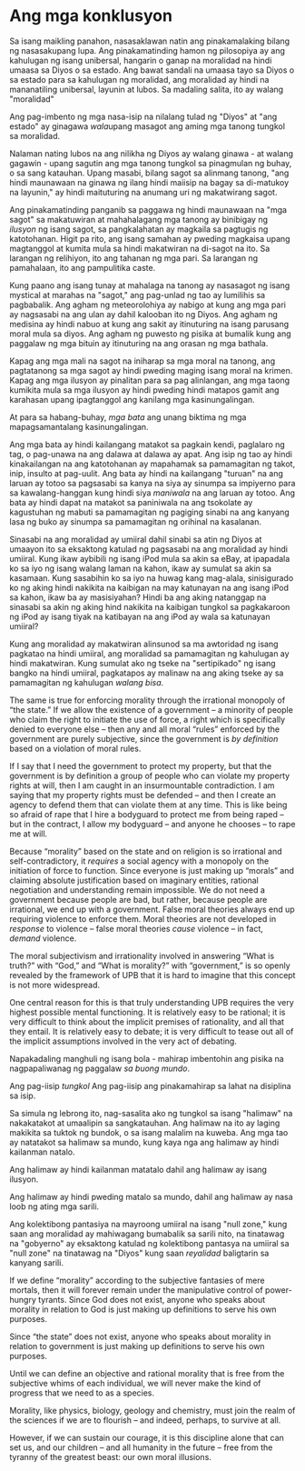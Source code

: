# Ang mga konklusyon

Sa isang maikling panahon, nasasaklawan natin ang pinakamalaking bilang ng nasasakupang lupa. Ang pinakamatinding hamon ng pilosopiya ay ang kahulugan ng isang unibersal, hangarin o ganap na moralidad na hindi umaasa sa Diyos o sa estado. Ang bawat sandali na umaasa tayo sa Diyos o sa estado para sa kahulugan ng moralidad, ang moralidad ay hindi na mananatiling unibersal, layunin at lubos. Sa madaling salita, ito ay walang "moralidad"

Ang pag-imbento ng mga nasa-isip na nilalang tulad ng "Diyos" at "ang estado" ay ginagawa *wala*upang masagot ang aming mga tanong tungkol sa moralidad.

Nalaman nating lubos na ang nilikha ng Diyos ay walang ginawa - at walang gagawin - upang sagutin ang mga tanong tungkol sa pinagmulan ng buhay, o sa sang katauhan. Upang masabi, bilang sagot sa alinmang tanong, "ang hindi maunawaan na ginawa ng ilang hindi maiisip na bagay sa di-matukoy na layunin," ay hindi maituturing na anumang uri ng makatwirang sagot.

Ang pinakamatinding panganib sa paggawa ng hindi maunawaan na "mga sagot" sa makatuwiran at mahahalagang mga tanong ay binibigay ng *ilusyon* ng isang sagot, sa pangkalahatan ay magkaila sa pagtugis ng katotohanan. Higit pa rito, ang isang samahan ay pweding magkaisa upang magtanggol at kumita mula sa hindi makatwiran na di-sagot na ito. Sa larangan ng relihiyon, ito ang tahanan ng mga pari. Sa larangan ng pamahalaan, ito ang pampulitika caste.

Kung paano ang isang tunay at mahalaga na tanong ay nasasagot ng isang mystical at marahas na "sagot," ang pag-unlad ng tao ay lumilihis sa pagbabalik. Ang agham ng meteorolohiya ay nabigo at kung ang mga pari ay nagsasabi na ang ulan ay dahil kalooban ito ng Diyos. Ang agham ng medisina ay hindi nabuo at kung ang sakit ay itinuturing na isang parusang moral mula sa diyos. Ang agham ng puwesto ng pisika at bumalik kung ang paggalaw ng mga bituin ay itinuturing na ang orasan ng mga bathala.

Kapag ang mga mali na sagot na iniharap sa mga moral na tanong, ang pagtatanong sa mga sagot ay hindi pweding maging isang moral na krimen. Kapag ang mga ilusyon ay pinalitan para sa pag alinlangan, ang mga taong kumikita mula sa mga ilusyon ay hindi pweding hindi matapos gamit ang karahasan upang ipagtanggol ang kanilang mga kasinungalingan.

At para sa habang-buhay, *mga bata* ang unang biktima ng mga mapagsamantalang kasinungalingan.

Ang mga bata ay hindi kailangang matakot sa pagkain kendi, paglalaro ng tag, o pag-unawa na ang dalawa at dalawa ay apat. Ang isip ng tao ay hindi kinakailangan na ang katotohanan ay mapahamak sa pamamagitan ng takot, inip, insulto at pag-uulit. Ang bata ay hindi na kailangang "turuan" na ang laruan ay totoo sa pagsasabi sa kanya na siya ay sinumpa sa impiyerno para sa kawalang-hanggan kung hindi siya *maniwala* na ang laruan ay totoo. Ang bata ay hindi dapat na matakot sa paniniwala na ang tsokolate ay kagustuhan ng mabuti sa pamamagitan ng pagiging sinabi na ang kanyang lasa ng buko ay sinumpa sa pamamagitan ng orihinal na kasalanan.

Sinasabi na ang moralidad ay umiiral dahil sinabi sa atin ng Diyos at umaayon ito sa eksaktong katulad ng pagsasabi na ang moralidad ay hindi umiiral. Kung ikaw aybibili ng isang iPod mula sa akin sa eBay, at ipapadala ko sa iyo ng isang walang laman na kahon, ikaw ay sumulat sa akin sa kasamaan. Kung sasabihin ko sa iyo na huwag kang mag-alala, sinisigurado ko ng aking hindi nakikita na kaibigan na may katunayan na ang isang iPod sa kahon, ikaw ba ay masisiyahan? Hindi ba ang aking natanggap na sinasabi sa akin ng aking hind nakikita na kaibigan tungkol sa pagkakaroon ng iPod ay isang tiyak na katibayan na ang iPod ay wala sa katunayan umiiral?

Kung ang moralidad ay makatwiran alinsunod sa ma awtoridad ng isang pagkatao na hindi umiiral, ang moralidad sa pamamagitan ng kahulugan ay hindi makatwiran. Kung sumulat ako ng tseke na "sertipikado" ng isang bangko na hindi umiiral, pagkatapos ay malinaw na ang aking tseke ay sa pamamagitan ng kahulugan *walang bisa*.

The same is true for enforcing morality through the irrational monopoly of “the state.” If we allow the existence of a government – a minority of people who claim the right to initiate the use of force, a right which is specifically denied to everyone else – then any and all moral “rules” enforced by the government are purely subjective, since the government is *by definition* based on a violation of moral rules.

If I say that I need the government to protect my property, but that the government is by definition a group of people who can violate my property rights at will, then I am caught in an insurmountable contradiction. I am saying that my property rights must be defended – and then I create an agency to defend them that can violate them at any time. This is like being so afraid of rape that I hire a bodyguard to protect me from being raped – but in the contract, I allow my bodyguard – and anyone he chooses – to rape me at will.

Because “morality” based on the state and on religion is so irrational and self-contradictory, it *requires* a social agency with a monopoly on the initiation of force to function. Since everyone is just making up “morals” and claiming absolute justification based on imaginary entities, rational negotiation and understanding remain impossible. We do not need a government because people are bad, but rather, because people are irrational, we end up with a government. False moral theories always end up requiring violence to enforce them. Moral theories are not developed in *response* to violence – false moral theories *cause* violence – in fact, *demand* violence.

The moral subjectivism and irrationality involved in answering “What is truth?” with “God,” and “What is morality?” with “government,” is so openly revealed by the framework of UPB that it is hard to imagine that this concept is not more widespread.

One central reason for this is that truly understanding UPB requires the very highest possible mental functioning. It is relatively easy to be rational; it is very difficult to think about the implicit premises of rationality, and all that they entail. It is relatively easy to debate; it is very difficult to tease out all of the implicit assumptions involved in the very act of debating.

Napakadaling manghuli ng isang bola - mahirap imbentohin ang pisika na nagpapaliwanag ng paggalaw *sa buong mundo*.

Ang pag-iisip *tungkol* Ang pag-iisip ang pinakamahirap sa lahat na disiplina sa isip.

Sa simula ng lebrong ito, nag-sasalita ako ng tungkol sa isang "halimaw" na nakakatakot at umaalipin sa sangkatauhan. Ang halimaw na ito ay laging makikita sa tuktok ng bundok, o sa isang malalim na kuweba. Ang mga tao ay natatakot sa halimaw sa mundo, kung kaya nga ang halimaw ay hindi kailanman natalo.

Ang halimaw ay hindi kailanman matatalo dahil ang halimaw ay isang ilusyon.

Ang halimaw ay hindi pweding matalo sa mundo, dahil ang halimaw ay nasa loob ng ating mga sarili.

Ang kolektibong pantasiya na mayroong umiiral na isang "null zone," kung saan ang moralidad ay mahiwagang bumabalik sa sarili nito, na tinatawag na "gobyerno" ay eksaktong katulad ng kolektibong pantasya na umiiral sa "null zone" na tinatawag na "Diyos" kung saan *reyalidad* baligtarin sa kanyang sarili.

If we define “morality” according to the subjective fantasies of mere mortals, then it will forever remain under the manipulative control of power-hungry tyrants. Since God does not exist, anyone who speaks about morality in relation to God is just making up definitions to serve his own purposes.

Since “the state” does not exist, anyone who speaks about morality in relation to government is just making up definitions to serve his own purposes.

Until we can define an objective and rational morality that is free from the subjective whims of each individual, we will never make the kind of progress that we need to as a species.

Morality, like physics, biology, geology and chemistry, must join the realm of the sciences if we are to flourish – and indeed, perhaps, to survive at all.

However, if we can sustain our courage, it is this discipline alone that can set us, and our children – and all humanity in the future – free from the tyranny of the greatest beast: our own moral illusions.
